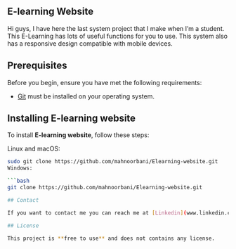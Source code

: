 ## E-learning Website 
Hi guys, I have here the last system project that I make when I’m a student. This E-Learning has lots of useful functions for you to use. This system also has a responsive design compatible with mobile devices. 

## Prerequisites

Before you begin, ensure you have met the following requirements:

* [Git](https://git-scm.com/downloads "Download Git") must be installed on your operating system.

## Installing E-learning website

To install **E-learning website**, follow these steps:

Linux and macOS:

```bash
sudo git clone https://github.com/mahnoorbani/Elearning-website.git
Windows:

```bash
git clone https://github.com/mahnoorbani/Elearning-website.git

## Contact

If you want to contact me you can reach me at [Linkedin](www.linkedin.com/in/mah-noor-5912762a2).

## License

This project is **free to use** and does not contains any license.
